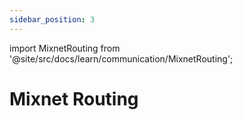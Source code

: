 ```yaml
---
sidebar_position: 3
---
```


import MixnetRouting from '@site/src/docs/learn/communication/MixnetRouting';

# Mixnet Routing

<MixnetRouting />
